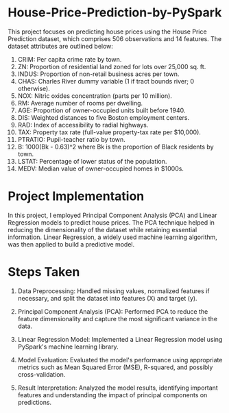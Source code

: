 # House-Price-Prediction-by-PySpark

This project focuses on predicting house prices using the House Price Prediction dataset, which comprises 506 observations and 14 features. The dataset attributes are outlined below:

1. CRIM: Per capita crime rate by town.
2. ZN: Proportion of residential land zoned for lots over 25,000 sq. ft.
3. INDUS: Proportion of non-retail business acres per town.
4. CHAS: Charles River dummy variable (1 if tract bounds river; 0 otherwise).
5. NOX: Nitric oxides concentration (parts per 10 million).
6. RM: Average number of rooms per dwelling.
7. AGE: Proportion of owner-occupied units built before 1940.
8. DIS: Weighted distances to five Boston employment centers.
9. RAD: Index of accessibility to radial highways.
10. TAX: Property tax rate (full-value property-tax rate per $10,000).
11. PTRATIO: Pupil-teacher ratio by town.
12. B: 1000(Bk - 0.63)^2 where Bk is the proportion of Black residents by town.
13. LSTAT: Percentage of lower status of the population.
14. MEDV: Median value of owner-occupied homes in $1000s.

# Project Implementation

In this project, I employed Principal Component Analysis (PCA) and Linear Regression models to predict house prices. The PCA technique helped in reducing the dimensionality of the dataset while retaining essential information. Linear Regression, a widely used machine learning algorithm, was then applied to build a predictive model.

# Steps Taken

1. Data Preprocessing: Handled missing values, normalized features if necessary, and split the dataset into features (X) and target (y).

2. Principal Component Analysis (PCA): Performed PCA to reduce the feature dimensionality and capture the most significant variance in the data.

3. Linear Regression Model: Implemented a Linear Regression model using PySpark's machine learning library.

4. Model Evaluation: Evaluated the model's performance using appropriate metrics such as Mean Squared Error (MSE), R-squared, and possibly cross-validation.

5. Result Interpretation: Analyzed the model results, identifying important features and understanding the impact of principal components on predictions.


